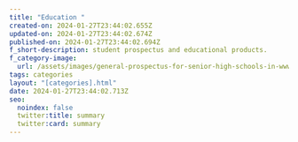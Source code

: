 ```yaml
---
title: "Education "
created-on: 2024-01-27T23:44:02.655Z
updated-on: 2024-01-27T23:44:02.674Z
published-on: 2024-01-27T23:44:02.694Z
f_short-description: student prospectus and educational products.
f_category-image:
  url: /assets/images/general-prospectus-for-senior-high-schools-in-www.gotogh.com-accra-ghana-ghana.webp
tags: categories
layout: "[categories].html"
date: 2024-01-27T23:44:02.713Z
seo:
  noindex: false
  twitter:title: summary
  twitter:card: summary
---
```

